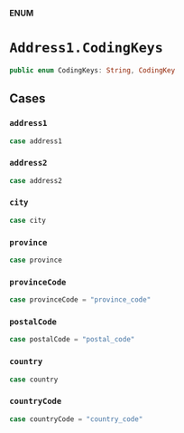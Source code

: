 **ENUM**

# `Address1.CodingKeys`

```swift
public enum CodingKeys: String, CodingKey
```

## Cases
### `address1`

```swift
case address1
```

### `address2`

```swift
case address2
```

### `city`

```swift
case city
```

### `province`

```swift
case province
```

### `provinceCode`

```swift
case provinceCode = "province_code"
```

### `postalCode`

```swift
case postalCode = "postal_code"
```

### `country`

```swift
case country
```

### `countryCode`

```swift
case countryCode = "country_code"
```
